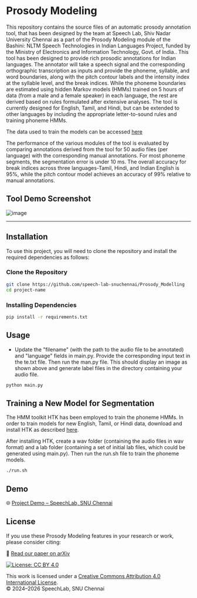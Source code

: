 # Prosody Modeling

This repository contains the source files of an automatic prosody annotation tool, that has been designed by the team at Speech Lab, Shiv Nadar University Chennai as a part of the Prosody Modeling module of the Bashini: NLTM Speech Technologies in Indian Languages Project, funded by the Ministry of Electronics and Information Technology, Govt. of India.. This tool has been designed to provide rich prosodic annotations for Indian languages. The annotator will take a speech signal and the corresponding orthographic transcription as inputs and provide the phoneme, syllable, and word boundaries, along with the pitch contour labels and the intensity index at the syllable level, and the break indices. While the phoneme boundaries are estimated using hidden Markov models (HMMs) trained on 5 hours of data (from a male and a female speaker) in each language, the rest are derived based on rules formulated after extensive analyses. The tool is currently designed for English, Tamil, and Hindi, but can be extended to other languages by including the appropriate letter-to-sound rules and training phoneme HMMs.

The data used to train the models can be accessed [here](https://www.iitm.ac.in/donlab/indictts)

The performance of the various modules of the tool is evaluated by comparing annotations derived from the tool for 50 audio files (per language) with the corresponding manual annotations. For most phoneme segments, the segmentation error is under 10 ms. The overall accuracy for break indices across three languages-Tamil, Hindi, and Indian English is 95%, while the pitch contour model achieves an accuracy of 99% relative to manual annotations.

## Tool Demo Screenshot

![image](https://github.com/speech-lab-snuchennai/Prosody_Modelling/assets/166628077/49e824d9-04de-4795-94e0-d29f8b617956)

---
## Installation

To use this project, you will need to clone the repository and install the required dependencies as follows:

### Clone the Repository

```bash
git clone https://github.com/speech-lab-snuchennai/Prosody_Modelling
cd project-name
```
### Installing Dependencies

```bash
pip install -r requirements.txt
```

## Usage

- Update the "filename" (with the path to the audio file to be annotated) and "language" fields in main.py. Provide the corresponding input text in the te.txt file. Then run the man.py file. This should display an image as shown above and generate label files in the directory containing your audio file.

```bash
python main.py
```

## Training a New Model for Segmentation

The HMM toolkit HTK has been employed to train the phoneme HMMs. In order to train models for new English, Tamil, or Hindi data, download and install HTK as described [here](https://speech.zone/forums/topic/how-to-compile-htk/).

After installing HTK, create a wav folder (containing the audio files in wav format) and a lab folder (containing a set of initial lab files, which could be generated using main.py). Then run the run.sh file to train the phoneme models.

```bash
./run.sh
```
## Demo

🌐 [Project Demo – SpeechLab, SNU Chennai](https://speech.snuchennai.edu.in/)


## License

If you use these Prosody Modeling features in your research or work, please consider citing:

📄 [Read our paper on arXiv](https://arxiv.org/pdf/2502.09661)

[![License: CC BY 4.0](https://img.shields.io/badge/License-CC%20BY%204.0-lightgrey.svg)](https://creativecommons.org/licenses/by/4.0/)

This work is licensed under a [Creative Commons Attribution 4.0 International License](https://creativecommons.org/licenses/by/4.0/).  
© 2024–2026 SpeechLab, SNU Chennai

